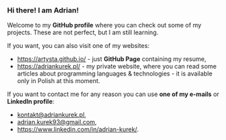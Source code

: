 ### Hi there! I am Adrian!

Welcome to my **GitHub profile** where you can check out some of my projects. These are not perfect, but I am still learning.

If you want, you can also visit one of my websites:
  - https://artysta.github.io/ - just **GitHub Page** containing my resume,
  - https://adriankurek.pl/ - my private website, where you can read some articles about programming languages & technologies - it is available only in Polish at this moment.

If you want to contact me for any reason you can use **one of my e-mails** or **LinkedIn profile**:
  - kontakt@adriankurek.pl,
  - adrian.kurek93@gmail.com,
  - https://www.linkedin.com/in/adrian-kurek/.




<!--
**artysta/artysta** is a ✨ _special_ ✨ repository because its `README.md` (this file) appears on your GitHub profile.

Here are some ideas to get you started:

- 🔭 I’m currently working on ...
- 🌱 I’m currently learning ...
- 👯 I’m looking to collaborate on ...
- 🤔 I’m looking for help with ...
- 💬 Ask me about ...
- 📫 How to reach me: ...
- 😄 Pronouns: ...
- ⚡ Fun fact: ...
-->
